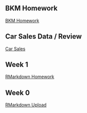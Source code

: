 ## BKM Homework
[BKM Homework](BKM_Homework.html)
## Car Sales Data / Review
[Car Sales](CarSalesData.html)

## Week 1
[RMarkdown Homework](Week-1R.html)

## Week 0
[RMarkdown Upload](new-doc.html)

